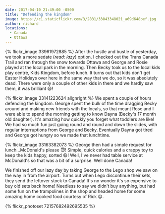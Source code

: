```yaml
---
date: 2017-04-10 21:49:00 -0500
title: "Defending the kingdom"
image: https://c1.staticflickr.com/3/2831/33843348021_a69d648bef.jpg
author: richard
locations: 
  - Canada
  - Ottawa
---
```


{% flickr_image 33961972885 %}
After the hustle and bustle of yesterday, we took a more sedate (_read: lazy_) 
option. I checked out the Trans Canada Trail and ran through the snow towards 
Ottawa and George and Rosie played at the local park in the morning. Then Becky 
took us to the local kids play centre, Kids Kingdom, before lunch. It turns out 
that kids don't get Easter Holidays over here in the same way that we do, so it 
was absolutely dead. There were only a couple of other kids in there and we 
hardly saw them, it was brilliant :smiley:! 

{% flickr_image 33141223624 alignright %}
We spent a couple of hours defending the kingdom. George spent the bulk of the 
time dragging Becky around and making new friends with the locals, so that meant
Rose and I were able to spend the morning getting to know Dayna (Becky's 17 
month old daughter). It's amazing how quickly you forget what toddlers are like! 
We had so much fun just going round and round and down the slides, with regular 
interruptions from George and Becky. Eventually Dayna got tired and George got 
hungry so we made that lunchtime.

{% flickr_image 33163382073 %}
George then had a simple request for lunch...McDonald's please :innocent:! 
Simple, quick calories and a crappy toy to keep the kids happy, sorted :smiley:! 
Well, I've never had table service at McDonald's so that was a bit of a 
surprise. Well done Canada! 

We finished off our lazy day by taking George to the Lego shop we saw on the way 
in from the airport. Turns out when Lego discontinue their sets, they send the 
leftover stock to Canada! It's no wonder it's so expensive to buy old sets back 
home! Needless to say we didn't buy anything, but had some fun on the 
trampolines in the shop and headed home for some amazing home cooked food 
courtesy of Rick :yum:.

{% flickr_photoset 72157682492695535 %}